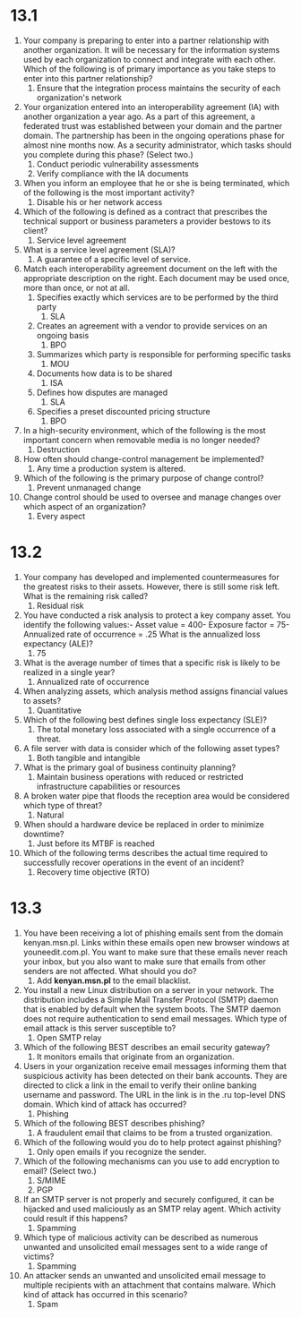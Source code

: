 # 13.1
1. Your company is preparing to enter into a partner relationship with another organization. It will be necessary for the information systems used by each organization to connect and integrate with each other. Which of the following is of primary importance as you take steps to enter into this partner relationship?
	1. Ensure that the integration process maintains the security of each organization's network
2. Your organization entered into an interoperability agreement (IA) with another organization a year ago. As a part of this agreement, a federated trust was established between your domain and the partner domain. The partnership has been in the ongoing operations phase for almost nine months now. As a security administrator, which tasks should you complete during this phase? (Select two.)
	1. Conduct periodic vulnerability assessments
	2. Verify compliance with the IA documents
3. When you inform an employee that he or she is being terminated, which of the following is the most important activity?
	1. Disable his or her network access
4. Which of the following is defined as a contract that prescribes the technical support or business parameters a provider bestows to its client?
	1. Service level agreement
5. What is a service level agreement (SLA)?
	1. A guarantee of a specific level of service.
6. Match each interoperability agreement document on the left with the appropriate description on the right. Each document may be used once, more than once, or not at all.
	1. Specifies exactly which services are to be performed by the third party
		1. SLA
	2. Creates an agreement with a vendor to provide services on an ongoing basis
		1. BPO
	3. Summarizes which party is responsible for performing specific tasks
		1. MOU
	4. Documents how data is to be shared
		1. ISA
	5. Defines how disputes are managed
		1. SLA
	6. Specifies a preset discounted pricing structure
		1. BPO
7. In a high-security environment, which of the following is the most important concern when removable media is no longer needed?
	1. Destruction
8. How often should change-control management be implemented?
	1. Any time a production system is altered.
9. Which of the following is the primary purpose of change control?
	1. Prevent unmanaged change
10. Change control should be used to oversee and manage changes over which aspect of an organization?
	1. Every aspect

# 13.2
1. Your company has developed and implemented countermeasures for the greatest risks to their assets. However, there is still some risk left. What is the remaining risk called?
	1. Residual risk
2. You have conducted a risk analysis to protect a key company asset. You identify the following values:-   Asset value = 400-   Exposure factor = 75-   Annualized rate of occurrence = .25 What is the annualized loss expectancy (ALE)?
	1. 75
3. What is the average number of times that a specific risk is likely to be realized in a single year?
	1. Annualized rate of occurrence
4. When analyzing assets, which analysis method assigns financial values to assets?
	1. Quantitative
5. Which of the following best defines single loss expectancy (SLE)?
	1. The total monetary loss associated with a single occurrence of a threat.
6. A file server with data is consider which of the following asset types?
	1. Both tangible and intangible
7. What is the primary goal of business continuity planning?
	1. Maintain business operations with reduced or restricted infrastructure capabilities or resources
8. A broken water pipe that floods the reception area would be considered which type of threat?
	1. Natural
9. When should a hardware device be replaced in order to minimize downtime?
	1. Just before its MTBF is reached
10. Which of the following terms describes the actual time required to successfully recover operations in the event of an incident?
	1. Recovery time objective (RTO)

# 13.3
1. You have been receiving a lot of phishing emails sent from the domain kenyan.msn.pl. Links within these emails open new browser windows at youneedit.com.pl. You want to make sure that these emails never reach your inbox, but you also want to make sure that emails from other senders are not affected. What should you do?
	1. Add **kenyan.msn.pl** to the email blacklist.
2. You install a new Linux distribution on a server in your network. The distribution includes a Simple Mail Transfer Protocol (SMTP) daemon that is enabled by default when the system boots. The SMTP daemon does not require authentication to send email messages. Which type of email attack is this server susceptible to?
	1. Open SMTP relay
3. Which of the following BEST describes an email security gateway?
	1. It monitors emails that originate from an organization.
4. Users in your organization receive email messages informing them that suspicious activity has been detected on their bank accounts. They are directed to click a link in the email to verify their online banking username and password. The URL in the link is in the .ru top-level DNS domain. Which kind of attack has occurred?
	1. Phishing
5. Which of the following BEST describes phishing?
	1. A fraudulent email that claims to be from a trusted organization.
6. Which of the following would you do to help protect against phishing?
	1. Only open emails if you recognize the sender.
7. Which of the following mechanisms can you use to add encryption to email? (Select two.)
	1. S/MIME
	2. PGP
8. If an SMTP server is not properly and securely configured, it can be hijacked and used maliciously as an SMTP relay agent. Which activity could result if this happens?
	1. Spamming
9. Which type of malicious activity can be described as numerous unwanted and unsolicited email messages sent to a wide range of victims?
	1. Spamming
10. An attacker sends an unwanted and unsolicited email message to multiple recipients with an attachment that contains malware. Which kind of attack has occurred in this scenario?
	1. Spam
